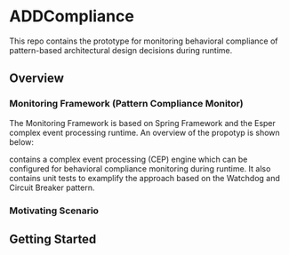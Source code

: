 # ADDCompliance

This repo contains the prototype for monitoring behavioral compliance of pattern-based architectural design decisions during runtime.

## Overview

### Monitoring Framework (Pattern Compliance Monitor)
The Monitoring Framework is based on Spring Framework and the Esper complex event processing runtime. 
An overview of the propotyp is shown below: 


contains a complex event processing (CEP) engine which can be configured for behavioral compliance monitoring during runtime. It also contains unit tests to examplify the approach based on the Watchdog and Circuit Breaker pattern.

### Motivating Scenario

## Getting Started


